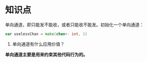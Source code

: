 # 知识点

单向通道，即只能发不能收，或者只能收不能发。初始化一个单向通道：
```go
var uselessChan = make(chan<- int, 1)
```

1. 单向通道有什么应用价值？

**单向通道主要是用来约束其他代码行为的。**